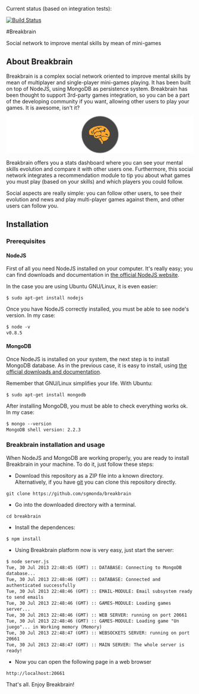 Current status (based on integration tests):

[![Build Status](https://secure.travis-ci.org/sgmonda/stdio.png)](http://travis-ci.org/sgmonda/stdio)

#Breakbrain

Social network to improve mental skills by mean of mini-games

## About Breakbrain

Breakbrain is a complex social network oriented to improve mental skills by mean of multiplayer and single-player mini-games playing. It has been built on top of NodeJS, using MongoDB as persistence system. Breakbrain has been thought to support 3rd-party games integration, so you can be a part of the developing community if you want, allowing other users to play your games. It is awesome, isn't it?

![Alt text](/docs/memoria/images/horizontal-logo.png)

Breakbrain offers you a stats dashboard where you can see your mental skills evolution and compare it with other users one. Furthermore, this social network integrates a recommendation module to tip you about what games you must play (based on your skills) and which players you could follow.

Social aspects are really simple: you can follow other users, to see their evolution and news and play multi-player games against them, and other users can follow you.

## Installation

### Prerequisites

#### NodeJS

First of all you need NodeJS installed on your computer. It's really easy; you can find downloads and documentation in [the official NodeJS website](http://nodejs.org/ "NodeJS").

In the case you are using Ubuntu GNU/Linux, it is even easier:
````
$ sudo apt-get install nodejs
````

Once you have NodeJS correctly installed, you must be able to see node's version. In my case:
````
$ node -v
v0.8.5
````

#### MongoDB

Once NodeJS is installed on your system, the next step is to install MongoDB database. As in the previous case, it is easy to install, using [the official downloads and documentation](http://mongodb.org "MongoDB").

Remember that GNU/Linux simplifies your life. With Ubuntu:
````
$ sudo apt-get install mongodb
````

After installing MongoDB, you must be able to check everything works ok. In my case:
````
$ mongo --version
MongoDB shell version: 2.2.3
````
### Breakbrain installation and usage

When NodeJS and MongoDB are working properly, you are ready to install Breakbrain in your machine. To do it, just follow these steps:

- Download this repository as a ZIP file into a known directory. Alternatively, if you have [git](http://git-scm.com/ "Git") you can clone this repository directly.
````
git clone https://github.com/sgmonda/breakbrain
````

- Go into the downloaded directory with a terminal.
````
cd breakbrain
````

- Install the dependences:
````
$ npm install
````

- Using Breakbrain platform now is very easy, just start the server:
````
$ node server.js
Tue, 30 Jul 2013 22:48:45 (GMT) :: DATABASE: Connecting to MongoDB database...
Tue, 30 Jul 2013 22:48:46 (GMT) :: DATABASE: Connected and authenticated successfully
Tue, 30 Jul 2013 22:48:46 (GMT) :: EMAIL-MODULE: Email subsystem ready to send emails
Tue, 30 Jul 2013 22:48:46 (GMT) :: GAMES-MODULE: Loading games server...
Tue, 30 Jul 2013 22:48:46 (GMT) :: WEB SERVER: running on port 20661
Tue, 30 Jul 2013 22:48:46 (GMT) :: GAMES-MODULE: Loading game "Un juego"... in Working memory (Memory)
Tue, 30 Jul 2013 22:48:47 (GMT) :: WEBSOCKETS SERVER: running on port 20661
Tue, 30 Jul 2013 22:48:47 (GMT) :: MAIN SERVER: The whole server is ready!
````
- Now you can open the following page in a web browser
````
http://localhost:20661
````

That's all. Enjoy Breakbrain!


